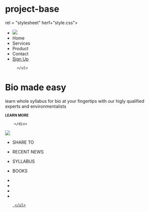 # project-base


<html>
<head>
  <title>Biology Geeks - Easy Score</title>
  <link> rel = "stylesheet" herf+"style.css">
</head>
<body>
  <div class ="container">
    <div class="menu">
      <ul>
        <li class="logo"><img src="leaf.png"</li>
        <li class="active">Home</li>
        <li>Services</li>
        <li>Product</li>
        <li>Contact</li>
        <li><a href="#" class="signup-btn"><span>Sign Up</span></a></li>
      
      
      </ul>
   </div>
   <div class="banner">
      <div class="App-text">
        <h1>Bio made easy</h1>
        <p>learn whole syllabus for bio at your fingertips with our higly qualified experts and environmentalists</p>
        <div class="play-btn">
          <div class="play-btn-inner"><i class="fa fa-play"></i></div>
          <small><b>LEARN MORE</b></small>
        
        </div>
        
  
  </div>
  <div class="app-picture">
     <img src="Artboard.png">
  </div>
 </div>
 <div class+"quick-links">
    <ul>
         <li><i class="fa fa-share-alt"></i><p>SHARE TO</P></li>
         <li><i class="fa fa-audio_description"></i><p>RECENT NEWS</P></li>
         <li><i class="fa fa-cog"></i><p>SYLLABUS</P></li>
         <li><i class="fa fa-btc"></i><p>BOOKS</P></li>
    </ul>
 </div>
 <div class="social-icons">
      <ul>
          <li><a href="#"><i class="fa fa-facebook"></i></li>
          <li><a href="#"><i class="fa fa-twitter"></i></li>
          <li><a href="#"><i class="fa fa-linkedin"></i></li>
          <li><a href="#"><i class="fa fa-instagram"></i></li>        



     </ul>


 </div>

  
</body>
</html>
